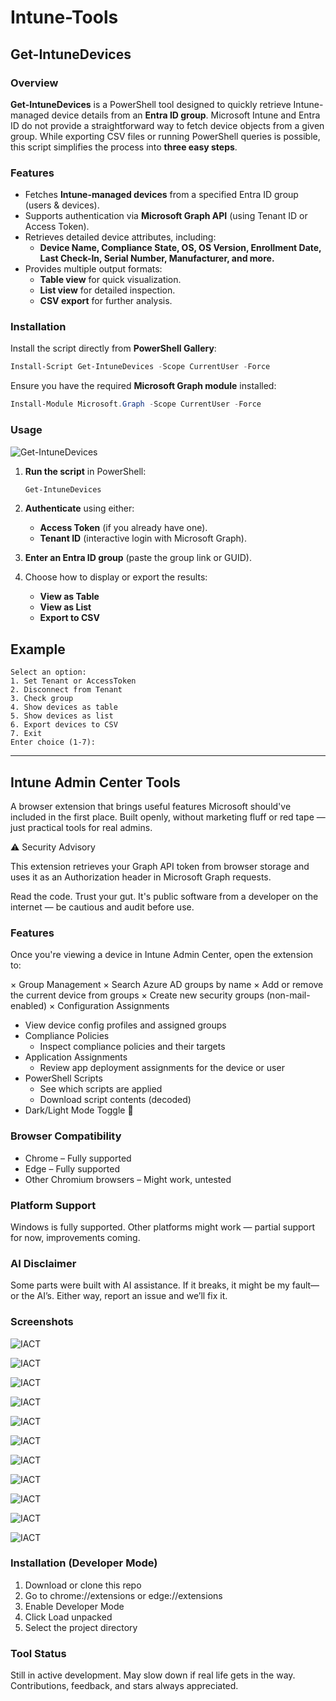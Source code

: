 # Intune-Tools

## Get-IntuneDevices  

### Overview  

**Get-IntuneDevices** is a PowerShell tool designed to quickly retrieve Intune-managed device details from an **Entra ID group**. Microsoft Intune and Entra ID do not provide a straightforward way to fetch device objects from a given group. While exporting CSV files or running PowerShell queries is possible, this script simplifies the process into **three easy steps**.  

### Features  

- Fetches **Intune-managed devices** from a specified Entra ID group (users & devices).  
- Supports authentication via **Microsoft Graph API** (using Tenant ID or Access Token).  
- Retrieves detailed device attributes, including:  
  - **Device Name, Compliance State, OS, OS Version, Enrollment Date, Last Check-In, Serial Number, Manufacturer, and more.**  
- Provides multiple output formats:  
  - **Table view** for quick visualization.  
  - **List view** for detailed inspection.  
  - **CSV export** for further analysis.  

### Installation  

Install the script directly from **PowerShell Gallery**:  

```powershell
Install-Script Get-IntuneDevices -Scope CurrentUser -Force
```

Ensure you have the required **Microsoft Graph module** installed:  

```powershell
Install-Module Microsoft.Graph -Scope CurrentUser -Force
```

### Usage  
![Get-IntuneDevices](assets/Get-IntuneDevices.gif)

1. **Run the script** in PowerShell:  

   ```powershell
   Get-IntuneDevices
   ```

2. **Authenticate** using either:  
   - **Access Token** (if you already have one).  
   - **Tenant ID** (interactive login with Microsoft Graph).  

3. **Enter an Entra ID group** (paste the group link or GUID).  

4. Choose how to display or export the results:  
   - **View as Table**  
   - **View as List**  
   - **Export to CSV**  

## Example  

```
Select an option:
1. Set Tenant or AccessToken  
2. Disconnect from Tenant  
3. Check group  
4. Show devices as table  
5. Show devices as list  
6. Export devices to CSV  
7. Exit  
Enter choice (1-7):  
```
____
## Intune Admin Center Tools

A browser extension that brings useful features Microsoft should've included in the first place. Built openly, without marketing fluff or red tape — just practical tools for real admins.

⚠️ Security Advisory

This extension retrieves your Graph API token from browser storage and uses it as an Authorization header in Microsoft Graph requests.

Read the code. Trust your gut. It's public software from a developer on the internet — be cautious and audit before use.

### Features

Once you're viewing a device in Intune Admin Center, open the extension to:

× Group Management
  × Search Azure AD groups by name
  × Add or remove the current device from groups
  × Create new security groups (non-mail-enabled)
× Configuration Assignments
  * View device config profiles and assigned groups
* Compliance Policies
  * Inspect compliance policies and their targets
* Application Assignments
  * Review app deployment assignments for the device or user
* PowerShell Scripts
  * See which scripts are applied
  * Download script contents (decoded)
* Dark/Light Mode Toggle 💪

### Browser Compatibility
* Chrome – Fully supported
* Edge – Fully supported
* Other Chromium browsers – Might work, untested

### Platform Support

Windows is fully supported. Other platforms might work — partial support for now, improvements coming.

### AI Disclaimer

Some parts were built with AI assistance. If it breaks, it might be my fault—or the AI’s. Either way, report an issue and we’ll fix it.

### Screenshots

![IACT](assets/IACT%201.png)

![IACT](assets/IACT%202.png)

![IACT](assets/IACT%203.png)

![IACT](assets/IACT%204.png)

![IACT](assets/IACT%205.png)

![IACT](assets/IACT%206.png)

![IACT](assets/IACT%207.png)

![IACT](assets/IACT%208.png) 

![IACT](assets/IACT%209.png)

![IACT](assets/IACT%2010.png)

![IACT](assets/IACT%2011.png)

### Installation (Developer Mode)

1. Download or clone this repo
2. Go to chrome://extensions or edge://extensions
3. Enable Developer Mode
4. Click Load unpacked
5. Select the project directory

### Tool Status
Still in active development. May slow down if real life gets in the way. Contributions, feedback, and stars always appreciated.
